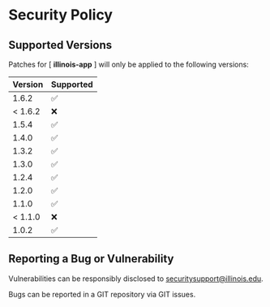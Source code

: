 # Security Policy

## Supported Versions

Patches for [ **illinois-app** ] will only be applied to the following versions:

| Version | Supported |
|---------| ------------------ |
| 1.6.2   | :white_check_mark: |
| < 1.6.2 | :x: |
| 1.5.4   | :white_check_mark: |
| 1.4.0   | :white_check_mark: |
| 1.3.2   | :white_check_mark: |
| 1.3.0   | :white_check_mark: |
| 1.2.4   | :white_check_mark: |
| 1.2.0   | :white_check_mark: |
| 1.1.0   | :white_check_mark: |
| < 1.1.0 | :x: |
| 1.0.2   | :white_check_mark: |

## Reporting a Bug or Vulnerability

Vulnerabilities can be responsibly disclosed to [securitysupport@illinois.edu](mailto:securitysupport@illinois.edu).

Bugs can be reported in a GIT repository via GIT issues.